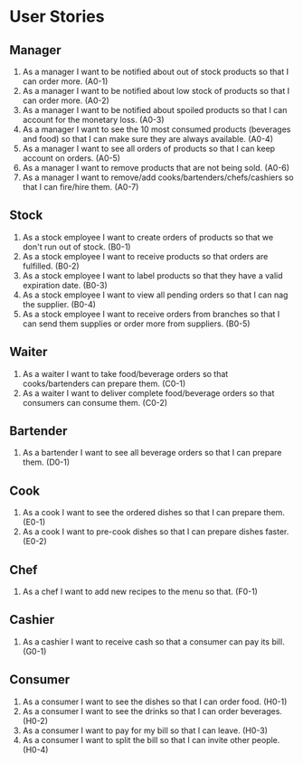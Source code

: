 # User Stories

## Manager
1. As a manager I want to be notified about out of stock products so that I can order more. (A0-1)
2. As a manager I want to be notified about low stock of products so that I can order more. (A0-2)
3. As a manager I want to be notified about spoiled products so that I can account for the monetary loss. (A0-3)
4. As a manager I want to see the 10 most consumed products (beverages and food) so that I can make sure they are always available. (A0-4)
5. As a manager I want to see all orders of products so that I can keep account on orders. (A0-5)
6. As a manager I want to remove products that are not being sold. (A0-6)
7. As a manager I want to remove/add cooks/bartenders/chefs/cashiers so that I can fire/hire them. (A0-7)

## Stock
1. As a stock employee I want to create orders of products so that we don't run out of stock. (B0-1)
2. As a stock employee I want to receive products so that orders are fulfilled. (B0-2)
3. As a stock employee I want to label products so that they have a valid expiration date. (B0-3)
4. As a stock employee I want to view all pending orders so that I can nag the supplier. (B0-4)
5. As a stock employee I want to receive orders from branches so that I can send them supplies or order more from suppliers. (B0-5)


## Waiter
1. As a waiter I want to take food/beverage orders so that cooks/bartenders can prepare them. (C0-1)
2. As a waiter I want to deliver complete food/beverage orders so that consumers can consume them. (C0-2)


## Bartender
1. As a bartender I want to see all beverage orders so that I can prepare them. (D0-1)


## Cook
1. As a cook I want to see the ordered dishes so that I can prepare them. (E0-1)
2. As a cook I want to pre-cook dishes so that I can prepare dishes faster. (E0-2)


## Chef
1. As a chef I want to add new recipes to the menu so that. (F0-1)


## Cashier
1. As a cashier I want to receive cash so that a consumer can pay its bill. (G0-1)


## Consumer
1. As a consumer I want to see the dishes so that I can order food. (H0-1)
2. As a consumer I want to see the drinks so that I can order beverages. (H0-2)
3. As a consumer I want to pay for my bill so that I can leave. (H0-3)
4. As a consumer I want to split the bill so that I can invite other people. (H0-4)
